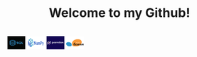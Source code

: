 <h1 align='center'>Welcome to my Github!</h1>

<div style="display: inline_block"><br>
   <img align="center" alt="rsoler" height="30" width="40" src="./sql.jpg">
  <img align="center" alt="rsoler" height="30" width="40" src="./numpy.png">
  <img align="center" alt="rsoler" height="30" width="40" src="./pandas.png">
  <img align="center" alt="rsoler" height="30" width="40" src="./scikit.png">
</div>


<!--
**RobertoSoler/RobertoSoler** is a ✨ _special_ ✨ repository because its `README.md` (this file) appears on your GitHub profile.

Here are some ideas to get you started:

- 🔭 I’m currently working on ...
- 🌱 I’m currently learning ...
- 👯 I’m looking to collaborate on ...
- 🤔 I’m looking for help with ...
- 💬 Ask me about ...
- 📫 How to reach me: ...
- 😄 Pronouns: ...
- ⚡ Fun fact: ...
-->
